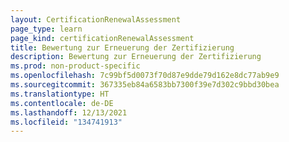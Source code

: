 ```yaml
---
layout: CertificationRenewalAssessment
page_type: learn
page_kind: certificationRenewalAssessment
title: Bewertung zur Erneuerung der Zertifizierung
description: Bewertung zur Erneuerung der Zertifizierung
ms.prod: non-product-specific
ms.openlocfilehash: 7c99bf5d0073f70d87e9dde79d162e8dc77ab9e9
ms.sourcegitcommit: 367335eb84a6583bb7300f39e7d302c9bbd30bea
ms.translationtype: HT
ms.contentlocale: de-DE
ms.lasthandoff: 12/13/2021
ms.locfileid: "134741913"
---
```

